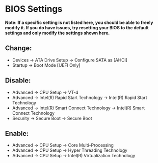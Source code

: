 # **BIOS Settings**

**Note: If a specific setting is not listed here, you should be able to freely modify it. If you do have issues, try resetting your BIOS to the default settings and only modify the settings shown here.**

## **Change:**
* Devices -> ATA Drive Setup -> Configure SATA as [AHCI]
* Startup -> Boot Mode [UEFI Only]

## **Disable:**

* Advanced -> CPU Setup -> VT-d
* Advanced -> Intel(R) Rapid Start Technology -> Intel(R) Rapid Start Technology
* Advanced -> Intel(R) Smart Connect Technology -> Intel(R) Smart Connect Technology
* Security -> Secure Boot -> Secure Boot

## **Enable:**
* Advanced -> CPU Setup -> Core Multi-Processing
* Advanced -> CPU Setup -> Hyper Threading Technology
* Advanced -> CPU Setup -> Intel(R) Virtualization Technology